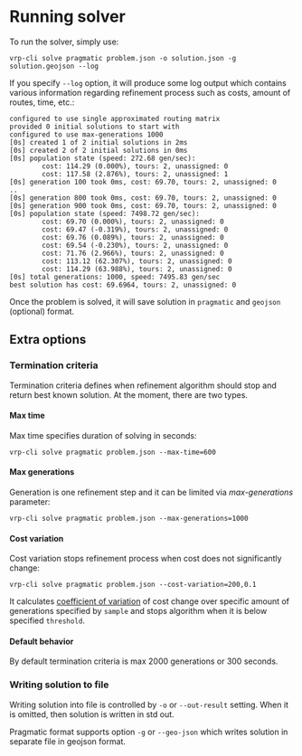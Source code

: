 # Running solver

To run the solver, simply use:

    vrp-cli solve pragmatic problem.json -o solution.json -g solution.geojson --log

If you specify `--log` option, it will produce some log output which contains various information regarding refinement
process such as costs, amount of routes, time, etc.:

```
configured to use single approximated routing matrix
provided 0 initial solutions to start with
configured to use max-generations 1000
[0s] created 1 of 2 initial solutions in 2ms
[0s] created 2 of 2 initial solutions in 0ms
[0s] population state (speed: 272.68 gen/sec):
        cost: 114.29 (0.000%), tours: 2, unassigned: 0
        cost: 117.58 (2.876%), tours: 2, unassigned: 1
[0s] generation 100 took 0ms, cost: 69.70, tours: 2, unassigned: 0
..
[0s] generation 800 took 0ms, cost: 69.70, tours: 2, unassigned: 0
[0s] generation 900 took 0ms, cost: 69.70, tours: 2, unassigned: 0
[0s] population state (speed: 7498.72 gen/sec):
        cost: 69.70 (0.000%), tours: 2, unassigned: 0
        cost: 69.47 (-0.319%), tours: 2, unassigned: 0
        cost: 69.76 (0.089%), tours: 2, unassigned: 0
        cost: 69.54 (-0.230%), tours: 2, unassigned: 0
        cost: 71.76 (2.966%), tours: 2, unassigned: 0
        cost: 113.12 (62.307%), tours: 2, unassigned: 0
        cost: 114.29 (63.988%), tours: 2, unassigned: 0
[0s] total generations: 1000, speed: 7495.83 gen/sec
best solution has cost: 69.6964, tours: 2, unassigned: 0

```
Once the problem is solved, it will save solution in `pragmatic` and `geojson` (optional) format.

## Extra options

### Termination criteria

Termination criteria defines when refinement algorithm should stop and return best known solution. At the moment, there
are two types.

#### Max time

Max time specifies duration of solving in seconds:

    vrp-cli solve pragmatic problem.json --max-time=600

#### Max generations

Generation is one refinement step and it can be limited via _max-generations_ parameter:

    vrp-cli solve pragmatic problem.json --max-generations=1000

#### Cost variation

Cost variation stops refinement process when cost does not significantly change:

    vrp-cli solve pragmatic problem.json --cost-variation=200,0.1

It calculates [coefficient of variation](https://en.wikipedia.org/wiki/Coefficient_of_variation) of cost change over
specific amount of generations specified by `sample` and stops algorithm when it is below specified `threshold`.


#### Default behavior

By default termination criteria is max 2000 generations or 300 seconds.


### Writing solution to file

Writing solution into file is controlled by `-o` or `--out-result` setting. When it is omitted, then solution is written
in std out.

Pragmatic format supports option `-g` or `--geo-json` which writes solution in separate file in geojson format.

